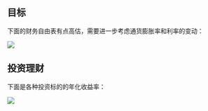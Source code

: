 ## 目标

下面的财务自由表有点高估，需要进一步考虑通货膨胀率和利率的变动：

<img style="display: block;margin-left: auto;margin-right: auto;" src ="https://raw.gitmirror.com/frontend-gxg/pic_bed/refs/heads/main/009.jpg">

## 投资理财

下面是各种投资标的的年化收益率：

<img style="display: block;margin-left: auto;margin-right: auto;" src ="https://raw.gitmirror.com/frontend-gxg/pic_bed/refs/heads/main/036.jpg">
